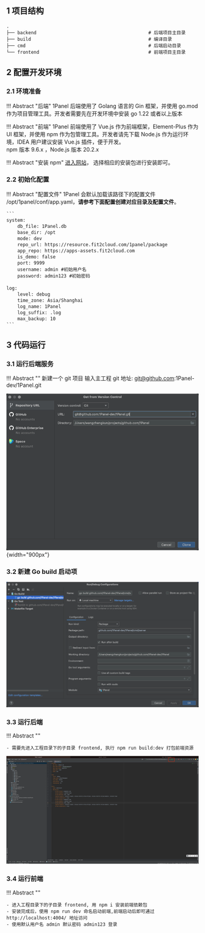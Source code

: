 ## 1 项目结构

```
.
├── backend                                         # 后端项目主目录
├── build                                           # 编译目录
├── cmd                                             # 后端启动目录
└── frontend                                        # 前端项目主目录

```

## 2 配置开发环境

### 2.1 环境准备

!!! Abstract "后端"
    1Panel 后端使用了 Golang 语言的 Gin 框架，并使用 go.mod 作为项目管理工具。开发者需要先在开发环境中安装 go 1.22 或者以上版本

!!! Abstract "前端"
    1Panel 前端使用了 Vue.js 作为前端框架，Element-Plus 作为 UI 框架，并使用 npm 作为包管理工具。开发者请先下载 Node.js 作为运行环境，IDEA 用户建议安装 Vue.js 插件，便于开发。  
    npm 版本 9.6.x ，Node.js 版本 20.2.x

!!! Abstract "安装 npm"
    [进入网站](https://nodejs.org/en/download/)， 选择相应的安装包进行安装即可。

### 2.2 初始化配置

!!! Abstract "配置文件"
    1Panel 会默认加载该路径下的配置文件 /opt/1panel/conf/app.yaml，**请参考下面配置创建对应目录及配置文件**。  

    ```
    system:
        db_file: 1Panel.db
        base_dir: /opt
        mode: dev
        repo_url: https://resource.fit2cloud.com/1panel/package
        app_repo: https://apps-assets.fit2cloud.com
        is_demo: false
        port: 9999
        username: admin #初始用户名
        password: admin123 #初始密码
    
    log:
        level: debug
        time_zone: Asia/Shanghai
        log_name: 1Panel
        log_suffix: .log
        max_backup: 10
    ```

## 3 代码运行

### 3.1 运行后端服务

!!! Abstract ""
    新建一个 git 项目 输入主工程 git 地址: git@github.com:1Panel-dev/1Panel.git

![img.png](open.png){width="900px"}  

### 3.2 新建 Go build 启动项

![img.png](go_build.png)

### 3.3 运行后端

!!! Abstract ""

    - 需要先进入工程目录下的子目录 frontend, 执行 npm run build:dev 打包前端资源

![img.png](start.png)

### 3.4 运行前端

!!! Abstract ""

    - 进入工程目录下的子目录 frontend, 用 npm i 安装前端依赖包  
    - 安装完成后，使用 npm run dev 命名启动前端,前端启动后即可通过 http://localhost:4004/ 地址访问
    - 使用默认用户名 admin 默认密码 admin123 登录

